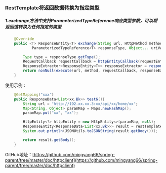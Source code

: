 ### RestTemplate将返回数据转换为指定类型

##### 1.exchange方法中支持ParameterizedTypeReference<T>响应类型参数，可以将返回值转换为任何指定的类型

```java
	@Override
	public <T> ResponseEntity<T> exchange(String url, HttpMethod method, @Nullable HttpEntity<?> requestEntity,
			ParameterizedTypeReference<T> responseType, Object... uriVariables) throws RestClientException {

		Type type = responseType.getType();
		RequestCallback requestCallback = httpEntityCallback(requestEntity, type);
		ResponseExtractor<ResponseEntity<T>> responseExtractor = responseEntityExtractor(type);
		return nonNull(execute(url, method, requestCallback, responseExtractor, uriVariables));
	}
```

使用示例：

```java
    @GetMapping("xxx")
    public ResponseData<List<xx.Bk>> test6(){
        String url = "http://192.xx.xx.3:xx/api/xx/home/xx";
        Map<String, Object> paramMap = Maps.newHashMap();
        paramMap.put("xx", "xx");

        HttpEntity<?> httpEntity = new HttpEntity<>(paramMap, null);
        ResponseEntity<ResponseData<List<xx.Bk>>> result = restTemplate.exchange(url, HttpMethod.POST, httpEntity, new ParameterizedTypeReference<ResponseData<List<xx.Bk>>>() {});
        System.out.println(JSONUtils.toJSONString(result.getBody()));

        return result.getBody();
    }
```

GitHub地址：[https://github.com/mingyang66/spring-parent/tree/master/doc/httpclient](https://github.com/mingyang66/spring-parent/tree/master/doc/httpclient)

